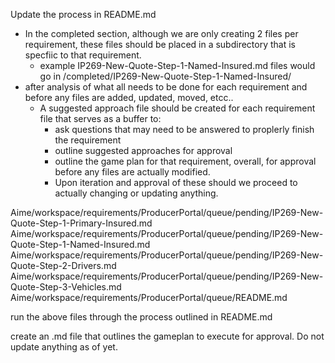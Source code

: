 Update the process in README.md
* In the completed section, although we are only creating 2 files per requirement, these files should be placed in a subdirectory that is specfiic to that requirement.
  * example IP269-New-Quote-Step-1-Named-Insured.md files would go in /completed/IP269-New-Quote-Step-1-Named-Insured/
* after analysis of what all needs to be done for each requirement and before any files are added, updated, moved, etcc..
  * A suggested approach file should be created for each requirement file that serves as a buffer to:
    * ask questions that may need to be answered to proplerly finish the requirement
    * outline suggested approaches for approval
    * outline the game plan for that requirement, overall, for approval before any files are actually modified.
    * Upon iteration and approval of these should we proceed to actually changing or updating anything.

Aime/workspace/requirements/ProducerPortal/queue/pending/IP269-New-Quote-Step-1-Primary-Insured.md
Aime/workspace/requirements/ProducerPortal/queue/pending/IP269-New-Quote-Step-1-Named-Insured.md
Aime/workspace/requirements/ProducerPortal/queue/pending/IP269-New-Quote-Step-2-Drivers.md
Aime/workspace/requirements/ProducerPortal/queue/pending/IP269-New-Quote-Step-3-Vehicles.md
Aime/workspace/requirements/ProducerPortal/queue/README.md

run the above files through the process outlined in README.md

create an .md file that outlines the gameplan to execute for approval. Do not update anything as of yet.